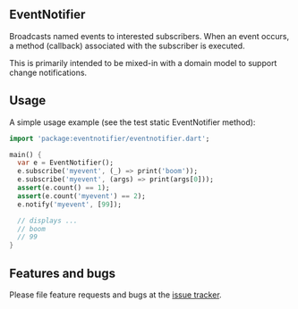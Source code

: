## EventNotifier

Broadcasts named events to interested subscribers. When an event occurs, a method (callback) associated with the subscriber is executed.

This is primarily intended to be mixed-in with a domain model to support change notifications.

## Usage

A simple usage example (see the test static EventNotifier method):

```dart
import 'package:eventnotifier/eventnotifier.dart';

main() {
  var e = EventNotifier();
  e.subscribe('myevent', (_) => print('boom'));
  e.subscribe('myevent', (args) => print(args[0]));
  assert(e.count() == 1);
  assert(e.count('myevent') == 2);
  e.notify('myevent', [99]);

  // displays ...
  // boom
  // 99
}
```

## Features and bugs

Please file feature requests and bugs at the [issue tracker][tracker].

[tracker]: https://github.com/aryehof/outira-eventnotifier/issues
